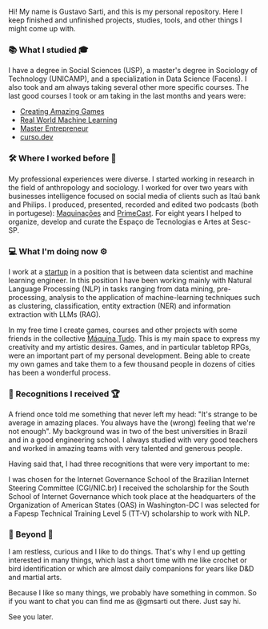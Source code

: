 Hi! My name is Gustavo Sarti, and this is my personal repository. Here I keep finished and unfinished projects, studies, tools, and other things I might come up with.

### 📚 What I studied 🎓
I have a degree in Social Sciences (USP), a master's degree in Sociology of Technology (UNICAMP), and a specialization in Data Science (Facens). I also took and am always taking several other more specific courses. The last good courses I took or am taking in the last months and years were:

* [Creating Amazing Games](https://hotmart.com/pt-br/marketplace/produtos/curso-de-criacao-de-jogos-tudo-o-que-voce-precisa-para-desenvolver-seu-game/M33703892S)
* [Real World Machine Learning](https://www.realworldml.net)
* [Master Entrepreneur](https://hotmart.com/pt-br/marketplace/produtos/empreendedor-mestre/M91064740J)
* [curso.dev](https://curso.dev/?fbclid=PAAabfSCdpqDL_LxOtlaEbZ9F3zvAWj-_SaqzOc6k7-wDvU2FGPTOGs-f9_Mc_aem_AbtLudraVaUz2PSLwJ5wEaEhekTYfdJBT5q_ibRHzSp8a5cDwZY_UWGhmQIzKm0d1neQoLyF6rRU7fFQyYnXXG3e)

### 🛠️  Where I worked before 💼
My professional experiences were diverse. I started working in research in the field of anthropology and sociology. I worked for over two years with businesses intelligence focused on social media  of clients such as Itaú bank and Philips. I produced, presented, recorded and edited two podcasts (both in portugese): [Maquinações](https://maquinatudo.com.br/podcast) and [PrimeCast](https://open.spotify.com/show/5F1DmO9HIWty2ywJV8yPYV). For eight years I helped to organize, develop and curate the Espaço de Tecnologias e Artes at Sesc-SP.

### 💻 What I'm doing now ⚙️
I work at a [startup](https://n2vec.com/) in a position that is between data scientist and machine learning engineer. In this position I have been working mainly with Natural Language Processing (NLP) in tasks ranging from data mining, pre-processing, analysis to the application of machine-learning techniques such as clustering, classification, entity extraction (NER) and information extraction with LLMs (RAG).

In my free time I create games, courses and other projects with some friends in the collective [Máquina Tudo](https://maquinatudo.com.br/). This is my main space to express my creativity and my artistic desires. Games, and in particular tabletop RPGs, were an important part of my personal development. Being able to create my own games and take them to a few thousand people in dozens of cities has been a wonderful process.

### 🤝 Recognitions I received 🏆
A friend once told me something that never left my head: "It's strange to be average in amazing places. You always have the (wrong) feeling that we're not enough". My background was in two of the best universities in Brazil and in a good engineering school. I always studied with very good teachers and worked in amazing teams with very talented and generous people.

Having said that, I had three recognitions that were very important to me:

I was chosen for the Internet Governance School of the Brazilian Internet Steering Committee (CGI/NIC.br)
I received the scholarship for the South School of Internet Governance which took place at the headquarters of the Organization of American States (OAS) in Washington-DC
I was selected for a Fapesp Technical Training Level 5 (TT-V) scholarship to work with NLP.

### 👋 Beyond 💬
I am restless, curious and I like to do things. That's why I end up getting interested in many things, which last a short time with me like crochet or bird identification or which are almost daily companions for years like D&D and martial arts.

Because I like so many things, we probably have something in common. So if you want to chat you can find me as @gmsarti out there. Just say hi.

See you later.
